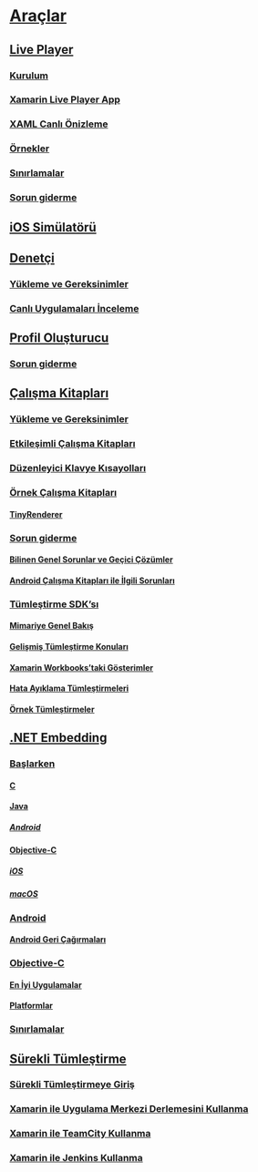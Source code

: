 # [Araçlar](index.yml)
## [Live Player](live-player/index.md)
### [Kurulum](live-player/install.md)
### [Xamarin Live Player App](live-player/player.md)
### [XAML Canlı Önizleme](live-player/live-view.md)
### [Örnekler](live-player/samples.md)
### [Sınırlamalar](live-player/limitations.md)
### [Sorun giderme](live-player/troubleshooting.md)
## [iOS Simülatörü](ios-simulator.md)
## [Denetçi](inspector/index.md)
### [Yükleme ve Gereksinimler](inspector/install.md)
### [Canlı Uygulamaları İnceleme](inspector/inspect.md)
## [Profil Oluşturucu](profiler/index.md)
### [Sorun giderme](profiler/troubleshooting.md)
## [Çalışma Kitapları](workbooks/index.md)
### [Yükleme ve Gereksinimler](workbooks/install.md)
### [Etkileşimli Çalışma Kitapları](workbooks/workbook.md)
### [Düzenleyici Klavye Kısayolları](workbooks/keybindings.md)
### [Örnek Çalışma Kitapları](workbooks/samples/index.md)
#### [TinyRenderer](workbooks/samples/tinyrenderer.md)
### [Sorun giderme](workbooks/troubleshooting/index.md)
#### [Bilinen Genel Sorunlar ve Geçici Çözümler](workbooks/troubleshooting/general.md)
#### [Android Çalışma Kitapları ile İlgili Sorunları](workbooks/troubleshooting/android.md)
### [Tümleştirme SDK’sı](workbooks/sdk/index.md)
#### [Mimariye Genel Bakış](workbooks/sdk/architecture.md)
#### [Gelişmiş Tümleştirme Konuları](workbooks/sdk/integrations.md)
#### [Xamarin Workbooks’taki Gösterimler](workbooks/sdk/representations.md)
#### [Hata Ayıklama Tümleştirmeleri](workbooks/sdk/debugging.md)
#### [Örnek Tümleştirmeler](workbooks/sdk/samples.md)
## [.NET Embedding](dotnet-embedding/index.md)
### [Başlarken](dotnet-embedding/get-started/index.md)
#### [C](dotnet-embedding/get-started/c.md)
#### [Java](dotnet-embedding/get-started/java/index.md)
##### [Android](dotnet-embedding/get-started/java/android.md)
#### [Objective-C](dotnet-embedding/get-started/objective-c/index.md)
##### [iOS](dotnet-embedding/get-started/objective-c/ios.md)
##### [macOS](dotnet-embedding/get-started/objective-c/macos.md)
### [Android](dotnet-embedding/android/index.md)
#### [Android Geri Çağırmaları](dotnet-embedding/android/callbacks.md)
### [Objective-C](dotnet-embedding/objective-c/index.md)
#### [En İyi Uygulamalar](dotnet-embedding/objective-c/best-practices.md)
#### [Platformlar](dotnet-embedding/objective-c/platforms.md)
### [Sınırlamalar](dotnet-embedding/limitations.md)


## [Sürekli Tümleştirme](ci/index.md)
### [Sürekli Tümleştirmeye Giriş](ci/intro-to-ci.md)
### [Xamarin ile Uygulama Merkezi Derlemesini Kullanma](/appcenter/build/xamarin/)
### [Xamarin ile TeamCity Kullanma](ci/teamcity.md)
### [Xamarin ile Jenkins Kullanma](ci/jenkins-walkthrough.md)
